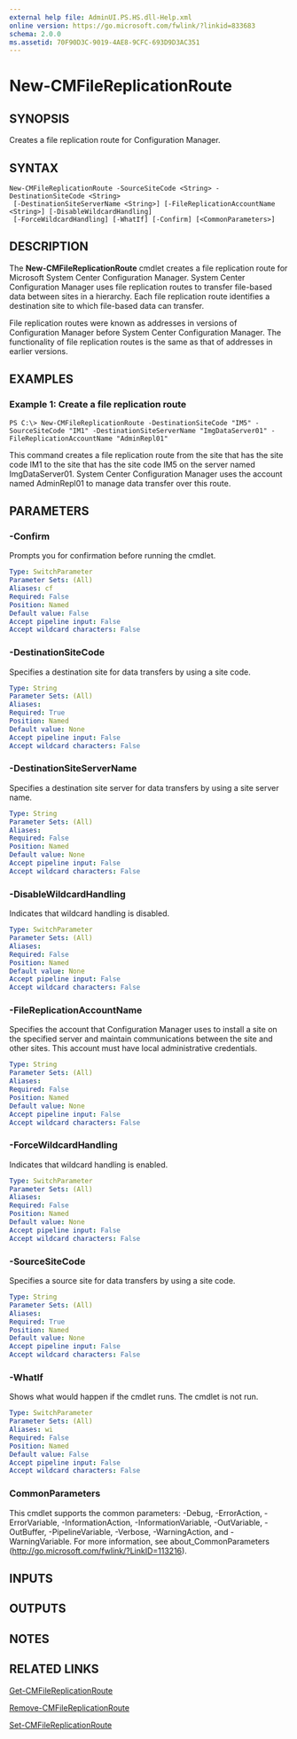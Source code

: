 ```yaml
---
external help file: AdminUI.PS.HS.dll-Help.xml
online version: https://go.microsoft.com/fwlink/?linkid=833683
schema: 2.0.0
ms.assetid: 70F90D3C-9019-4AE8-9CFC-693D9D3AC351
---
```


# New-CMFileReplicationRoute

## SYNOPSIS
Creates a file replication route for Configuration Manager.

## SYNTAX

```
New-CMFileReplicationRoute -SourceSiteCode <String> -DestinationSiteCode <String>
 [-DestinationSiteServerName <String>] [-FileReplicationAccountName <String>] [-DisableWildcardHandling]
 [-ForceWildcardHandling] [-WhatIf] [-Confirm] [<CommonParameters>]
```

## DESCRIPTION
The **New-CMFileReplicationRoute** cmdlet creates a file replication route for Microsoft System Center Configuration Manager.
System Center Configuration Manager uses file replication routes to transfer file-based data between sites in a hierarchy.
Each file replication route identifies a destination site to which file-based data can transfer.

File replication routes were known as addresses in versions of Configuration Manager before System Center Configuration Manager.
The functionality of file replication routes is the same as that of addresses in earlier versions.

## EXAMPLES

### Example 1: Create a file replication route
```
PS C:\> New-CMFileReplicationRoute -DestinationSiteCode "IM5" -SourceSiteCode "IM1" -DestinationSiteServerName "ImgDataServer01" -FileReplicationAccountName "AdminRepl01"
```

This command creates a file replication route from the site that has the site code IM1 to the site that has the site code IM5 on the server named ImgDataServer01.
System Center Configuration Manager uses the account named AdminRepl01 to manage data transfer over this route.

## PARAMETERS

### -Confirm
Prompts you for confirmation before running the cmdlet.

```yaml
Type: SwitchParameter
Parameter Sets: (All)
Aliases: cf
Required: False
Position: Named
Default value: False
Accept pipeline input: False
Accept wildcard characters: False
```

### -DestinationSiteCode
Specifies a destination site for data transfers by using a site code.

```yaml
Type: String
Parameter Sets: (All)
Aliases: 
Required: True
Position: Named
Default value: None
Accept pipeline input: False
Accept wildcard characters: False
```

### -DestinationSiteServerName
Specifies a destination site server for data transfers by using a site server name.

```yaml
Type: String
Parameter Sets: (All)
Aliases: 
Required: False
Position: Named
Default value: None
Accept pipeline input: False
Accept wildcard characters: False
```

### -DisableWildcardHandling
Indicates that wildcard handling is disabled.

```yaml
Type: SwitchParameter
Parameter Sets: (All)
Aliases: 
Required: False
Position: Named
Default value: None
Accept pipeline input: False
Accept wildcard characters: False
```

### -FileReplicationAccountName
Specifies the account that Configuration Manager uses to install a site on the specified server and maintain communications between the site and other sites.
This account must have local administrative credentials.

```yaml
Type: String
Parameter Sets: (All)
Aliases: 
Required: False
Position: Named
Default value: None
Accept pipeline input: False
Accept wildcard characters: False
```

### -ForceWildcardHandling
Indicates that wildcard handling is enabled.

```yaml
Type: SwitchParameter
Parameter Sets: (All)
Aliases: 
Required: False
Position: Named
Default value: None
Accept pipeline input: False
Accept wildcard characters: False
```

### -SourceSiteCode
Specifies a source site for data transfers by using a site code.

```yaml
Type: String
Parameter Sets: (All)
Aliases: 
Required: True
Position: Named
Default value: None
Accept pipeline input: False
Accept wildcard characters: False
```

### -WhatIf
Shows what would happen if the cmdlet runs.
The cmdlet is not run.

```yaml
Type: SwitchParameter
Parameter Sets: (All)
Aliases: wi
Required: False
Position: Named
Default value: False
Accept pipeline input: False
Accept wildcard characters: False
```

### CommonParameters
This cmdlet supports the common parameters: -Debug, -ErrorAction, -ErrorVariable, -InformationAction, -InformationVariable, -OutVariable, -OutBuffer, -PipelineVariable, -Verbose, -WarningAction, and -WarningVariable. For more information, see about_CommonParameters (http://go.microsoft.com/fwlink/?LinkID=113216).

## INPUTS

## OUTPUTS

## NOTES

## RELATED LINKS

[Get-CMFileReplicationRoute](./Get-CMFileReplicationRoute.md)

[Remove-CMFileReplicationRoute](./Remove-CMFileReplicationRoute.md)

[Set-CMFileReplicationRoute](./Set-CMFileReplicationRoute.md)


